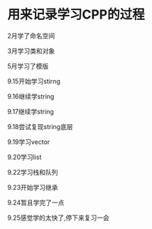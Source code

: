 # 用来记录学习CPP的过程

2月学了命名空间

3月学习类和对象

5月学习了模版

9.15开始学习stirng

9.16继续学string

9.17继续学string

9.18尝试复现string底层

9.19学习vector

9.20学习list

9.22学习栈和队列

9.23开始学习继承

9.24暂且学完了一点

9.25感觉学的太快了,停下来复习一会

